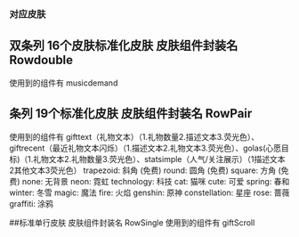 ### 对应皮肤

## 双条列 16个皮肤标准化皮肤 皮肤组件封装名 Rowdouble

使用到的组件有 musicdemand

## 条列 19个标准化皮肤 皮肤组件封装名 RowPair

使用到的组件有 gifttext（礼物文本）（1.礼物数量2.描述文本3.荧光色）、giftrecent（最近礼物文本闪烁）（1.描述文本2.礼物文本3.荧光色）、golas(心愿目标)（1.礼物文本2.礼物数量3.荧光色）、statsimple（人气/关注展示）（1描述文本2其他文本3荧光色）
trapezoid: 斜角 (免费)
round: 圆角 (免费)
square: 方角 (免费)
none: 无背景
neon: 霓虹
technology: 科技
cat: 猫咪
cute: 可爱
spring: 春和
winter: 冬雪
magic: 魔法
fire: 火焰
genshin: 原神
constellation: 星座
rose: 蔷薇
graffiti: 涂鸦

##标准单行皮肤 皮肤组件封装名 RowSingle
使用到的组件有 giftScroll 